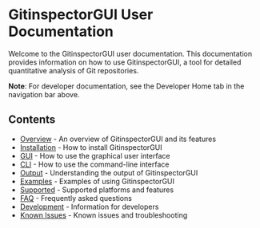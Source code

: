 # GitinspectorGUI User Documentation

Welcome to the GitinspectorGUI user documentation. This documentation provides
information on how to use GitinspectorGUI, a tool for detailed quantitative analysis of
Git repositories.

**Note**: For developer documentation, see the Developer Home tab in the navigation bar
above.

## Contents

- [Overview](overview.md) - An overview of GitinspectorGUI and its features
- [Installation](install.md) - How to install GitinspectorGUI
- [GUI](gui.md) - How to use the graphical user interface
- [CLI](cli.md) - How to use the command-line interface
- [Output](output.md) - Understanding the output of GitinspectorGUI
- [Examples](examples.md) - Examples of using GitinspectorGUI
- [Supported](supported.md) - Supported platforms and features
- [FAQ](faq.md) - Frequently asked questions
- [Development](develop.md) - Information for developers
- [Known Issues](known-issues.md) - Known issues and troubleshooting
